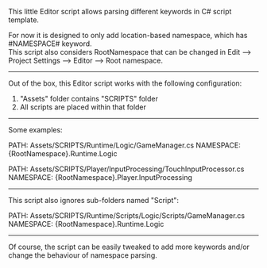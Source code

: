 This little Editor script allows parsing different keywords in C# script template.

For now it is designed to only add location-based namespace, which has #NAMESPACE# keyword.  
This script also considers RootNamespace that can be changed in Edit --> Project Settings --> Editor --> Root namespace.

---

Out of the box, this Editor script works with the following configuration:

1. "Assets" folder contains "SCRIPTS" folder
2. All scripts are placed within that folder

---

Some examples:

PATH: Assets/SCRIPTS/Runtime/Logic/GameManager.cs
NAMESPACE: {RootNamespace}.Runtime.Logic

PATH: Assets/SCRIPTS/Player/InputProcessing/TouchInputProcessor.cs
NAMESPACE: {RootNamespace}.Player.InputProcessing

---

This script also ignores sub-folders named "Script":

PATH: Assets/SCRIPTS/Runtime/Scripts/Logic/Scripts/GameManager.cs
NAMESPACE: {RootNamespace}.Runtime.Logic

---

Of course, the script can be easily tweaked to add more keywords and/or change the behaviour of namespace parsing.
